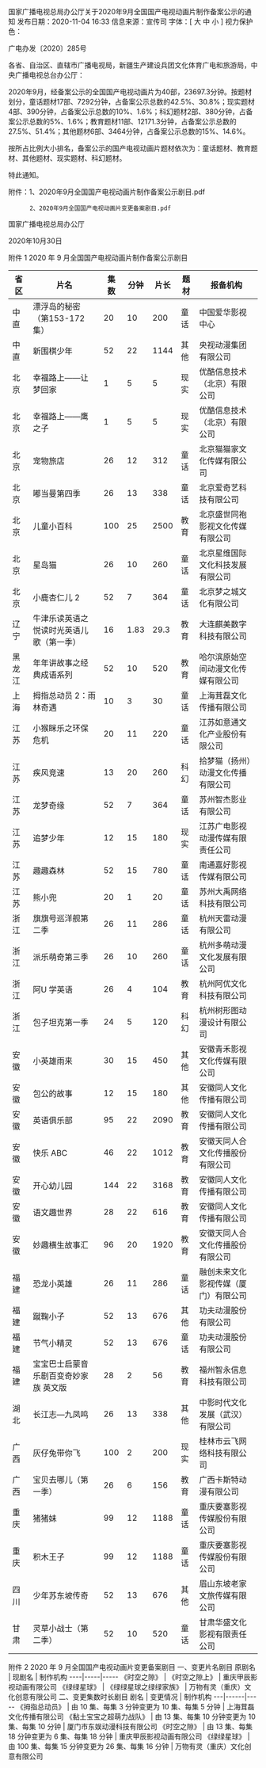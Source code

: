 国家广播电视总局办公厅关于2020年9月全国国产电视动画片制作备案公示的通知
发布日期：2020-11-04 16:33 	信息来源：宣传司 	字体：[ 大 中 小 ] 	视力保护色：

广电办发〔2020〕285号

各省、自治区、直辖市广播电视局，新疆生产建设兵团文化体育广电和旅游局，中央广播电视总台办公厅：

2020年9月，经备案公示的全国国产电视动画片为40部，23697.3分钟。按题材划分，童话题材17部、7292分钟，占备案公示总数的42.5%、30.8%；现实题材4部、390分钟，占备案公示总数的10%、1.6%；科幻题材2部、380分钟，占备案公示总数的5%、1.6%；教育题材11部、12171.3分钟，占备案公示总数的27.5%、51.4%；其他题材6部、3464分钟，占备案公示总数的15%、14.6%。

按所占比例大小排名，备案公示的国产电视动画片题材依次为：童话题材、教育题材、其他题材、现实题材、科幻题材。

特此通知。


附件：1、2020年9月全国国产电视动画片制作备案公示剧目.pdf

          2、2020年9月全国国产电视动画片变更备案剧目.pdf



国家广播电视总局办公厅

2020年10月30日     


附件 1
2020 年 9 月全国国产电视动画片制作备案公示剧目

省区 | 片名 | 集数 | 分钟 | 片长 | 题材 | 报备机构
---|----|----|----|----|----|-----
中直 | 漂浮岛的秘密（第153-172 集） | 20 | 10 | 200 | 童话 | 中国爱华影视中心
中直 | 新围棋少年 | 52 | 22 | 1144 | 其他 | 央视动漫集团有限公司
北京 | 幸福路上——让梦回家 | 1 | 5 | 5 | 现实 | 优酷信息技术（北京）有限公司
北京 | 幸福路上——鹰之子 | 1 | 5 | 5 | 现实 | 优酷信息技术（北京）有限公司
北京 | 宠物旅店 | 26 | 12 | 312 | 童话 | 北京猫猫家文化传媒有限公司
北京 | 嘟当曼第四季 | 26 | 13 | 338 | 童话 | 北京爱奇艺科技有限公司
北京 | 儿童小百科 | 100 | 25 | 2500 | 教育 | 北京盛世同袍影视文化传媒有限公司
北京 | 星岛猫 | 26 | 10 | 260 | 童话 | 北京星维国际文化科技发展有限公司
北京 | 小鹿杏仁儿 2 | 52 | 7 | 364 | 童话 | 北京梦之城文化有限公司
辽宁 | 牛津乐读英语之悦读时光英语儿歌（第一季） | 16 | 1.83 | 29.3 | 教育 | 大连麒美数字科技有限公司
黑龙江 | 年年讲故事之经典成语系列 | 52 | 10 | 520 | 教育 | 哈尔滨原始空间动漫文化传媒有限公司
上海 | 拇指总动员 2：雨林奇遇 | 10 | 3 | 30 | 童话 | 上海茸磊文化传播有限公司
江苏 | 小猴眯乐之环保危机 | 20 | 11 | 220 | 童话 | 江苏如意通文化产业股份有限公司
江苏 | 疾风竞速 | 13 | 20 | 260 | 科幻 | 拾梦猫（扬州）动漫文化传播有限公司
江苏 | 龙梦奇缘 | 52 | 7 | 364 | 童话 | 苏州智杰影业有限公司
江苏 | 追梦少年 | 12 | 15 | 180 | 现实 | 江苏广电影视动漫传媒有限责任公司
江苏 | 趣趣森林 | 52 | 15 | 780 | 童话 | 南通嘉好影视传媒有限公司
江苏 | 熊小兜 | 20 | 1 | 20 | 童话 | 苏州大禹网络科技有限公司
浙江 | 旗旗号巡洋舰第二季 | 26 | 11 | 286 | 童话 | 杭州天雷动漫有限公司
浙江 | 派乐萌奇第三季 | 26 | 10 | 260 | 童话 | 杭州多萌动漫文化发展有限公司
浙江 | 阿U 学英语 | 26 | 4 | 104 | 教育 | 杭州阿优文化科技有限公司
浙江 | 包子坦克第一季 | 24 | 5 | 120 | 科幻 | 杭州树形图动漫设计有限公司
安徽 | 小英雄雨来 | 30 | 15 | 450 | 其他 | 安徽青禾影视文化传媒有限公司
安徽 | 包公的故事 | 12 | 15 | 180 | 其他 | 安徽同人文化传播有限公司
安徽 | 英语俱乐部 | 95 | 22 | 2090 | 教育 | 安徽同人文化传播有限公司
安徽 | 快乐 ABC | 46 | 22 | 1012 | 教育 | 安徽天同人合文化传播股份有限公司
安徽 | 开心幼儿园 | 144 | 22 | 3168 | 教育 | 安徽同人文化传播有限公司
安徽 | 语文趣世界 | 28 | 22 | 616 | 教育 | 安徽同人文化传播有限公司
安徽 | 妙趣横生故事汇 | 96 | 20 | 1920 | 教育 | 安徽天同人合文化传播股份有限公司
福建 | 恐龙小英雄 | 26 | 11 | 286 | 童话 | 融创未来文化影视传媒（厦门）有限公司
福建 | 蹴鞠小子 | 52 | 13 | 676 | 其他 | 功夫动漫股份有限公司
福建 | 节气小精灵 | 52 | 13 | 676 | 童话 | 功夫动漫股份有限公司
福建 | 宝宝巴士启蒙音乐剧百变奇妙家族 英文版 | 28 | 2 | 56 | 教育 | 福州智永信息科技有限公司
湖北 | 长江志—九凤鸣 | 26 | 13 | 338 | 其他 | 中影时代文化发展（武汉）有限公司
广西 | 灰仔兔带你飞 | 100 | 2 | 200 | 现实 | 桂林市云飞网络科技有限公司
广西 | 宝贝去哪儿（第一季） | 26 | 6 | 156 | 教育 | 广西卡斯特动漫有限公司
重庆 | 猪猪妹 | 99 | 12 | 1188 | 童话 | 重庆要塞影视传媒股份有限公司
重庆 | 积木王子 | 99 | 12 | 1188 | 童话 | 重庆要塞影视传媒股份有限公司
四川 | 少年苏东坡传奇 | 52 | 13 | 676 | 其他 | 眉山东坡老家文旅传媒有限公司
甘肃 | 灵草小战士（第二季） | 52 | 10 | 520 | 童话 | 甘肃华盛文化影视有限责任公司

附件 2
2020 年 9 月全国国产电视动画片变更备案剧目
一、变更片名剧目
原剧名 | 现剧名 | 制作机构
----|-----|-----
《时空之隙》 | 《时空之隙上》 | 重庆甲辰影视动画有限公司
《绿绿星球》 | 《绿绿星球之绿绿家族》 | 万物有灵（重庆）文化创意有限公司
二、变更集数时长剧目
剧名 | 变更情况 | 制作机构
---|------|-----
《拇指总动员》 | 由 10 集、每集 3 分钟变更为 10 集、每集 5 分钟 | 上海茸磊文化传播有限公司
《黏土宝宝之超萌力战队》 | 由 13 集、每集 10 分钟变更为 10 集、每集 10 分钟 | 厦门市东娱动漫科技有限公司
《时空之隙》 | 由 13 集、每集 18 分钟变更为 6 集、每集 18 分钟 | 重庆甲辰影视动画有限公司
《绿绿星球》 | 由 100 集、每集 15 分钟变更为 26 集、每集 16 分钟 | 万物有灵（重庆）文化创意有限公司